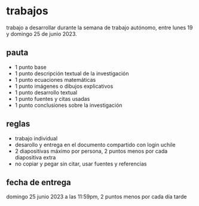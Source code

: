 # trabajos

trabajo a desarrollar durante la semana de trabajo autónomo, entre lunes 19 y domingo 25 de junio 2023.

## pauta

- 1 punto base
- 1 punto descripción textual de la investigación
- 1 punto ecuaciones matemáticas
- 1 punto imágenes o dibujos explicativos
- 1 punto desarrollo textual
- 1 punto fuentes y citas usadas
- 1 punto conclusiones sobre la investigación

## reglas

- trabajo individual
- desarollo y entrega en el documento compartido con login uchile
- 2 diapositivas máximo por persona, 2 puntos menos por cada diapositiva extra
- no copiar y pegar sin citar, usar fuentes y referencias

## fecha de entrega

domingo 25 junio 2023 a las 11:59pm, 2 puntos menos por cada día tarde
